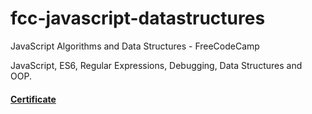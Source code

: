 # fcc-javascript-datastructures
JavaScript Algorithms and Data Structures - FreeCodeCamp

JavaScript, ES6, Regular Expressions, Debugging, Data Structures and OOP.
#### [Certificate](https://www.freecodecamp.org/certification/douglasbarcellos/javascript-algorithms-and-data-structures)
